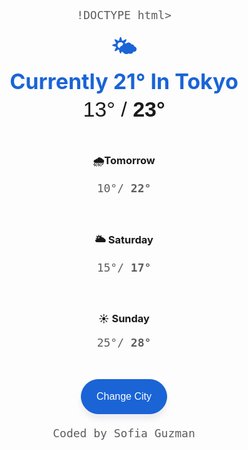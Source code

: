 !DOCTYPE html>
<html lang="en">
  <head>
    <meta charset="UTF-8" />
    <meta name="viewport" content="width=device-width, initial-scale=1.0" />
    <title>WK 1 Homework</title>
    <style>
      h1 {
        text-align: center;
      }
      .message h1 {
        text-align: center;
        color: #1a64d6;
        font-weight: 48px;
        font-size: 34px;
        margin: 0;
      }
      .message h2 {
        text-align: center;
        margin: 0;
        font-size: 34px;
        font-weight: 400;
        line-height: 48px;
        font-family: Helvetica, Arial, sans-serif;
      }
      h3 {
        text-align: center;
        display: block;
        font-size: 1.17em;
        font-weight: bold;
      }
      p {
        text-align: center;
        font-size: 18px;
        font-family: monospace;
        opacity: 0.7;
      }
      ul {
        list-style: none;
        padding: 0;
      }
      button {
        display: block;
        margin: 20px auto;
        border: 1px solid #1a64d6;
        background: #1a64d6;
        color: #fff;
        font-size: 16px;
        line-height: 22px;
        padding: 16px 24px;
        border-radius: 30px;
        transition: all 200ms ease;
        box-shadow: rgba(37, 39, 89, 0.08) 0px 8px 8px 0;
        cursor: pointer;
      }
      button:hover {
        color: #fff;
        background-color: #fff;
        color: #1a64d6;
        text-shadow: #1a64d6;
        cursor: pointer;
      }
      li {
        list-style: none;
        text-align: center;
        padding: 10px 0;
        border-radius: 10px;
        transition: all 200ms ease-in-out;
        max-width: 400px;
        margin: 0 auto;
        display: list-item;
        unicode-bidi: isolate;
      }
      li:hover {
        background-color: #fffbef;
      }
    </style>
  </head>
  <body>
    <div class="message">
      <h1 class>
        🌤️
        <br />
        Currently 21&deg; In Tokyo
      </h1>
      <h2>
        13&deg; /
        <strong>23&deg;</strong>
      </h2>
      <ul>
        <li>
          <h3>🌧️Tomorrow</h3>
          <p>
            10&deg;/
            <strong>22&deg;</strong>
          </p>
        </li>
        <li>
          <h3>🌥 Saturday</h3>
          <p>
            15&deg;/
            <strong>17&deg;</strong>
          </p>
        </li>
        <li>
          <h3>☀️ Sunday</h3>
          <p>
            25&deg;/
            <strong>28&deg;</strong>
          </p>
        </li>
      </ul>
      <button>Change City</button>
      <p>Coded by Sofia Guzman</p>
    </div>
  </body>
</html>
